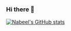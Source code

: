 ### Hi there 👋

<!--
**nabeelmoeen/nabeelmoeen** is a ✨ _special_ ✨ repository because its `README.md` (this file) appears on your GitHub profile.

Here are some ideas to get you started:

- 🔭 I’m currently working on ...
- 🌱 I’m currently learning ...
- 👯 I’m looking to collaborate on ...
- 🤔 I’m looking for help with ...
- 💬 Ask me about ...
- 📫 How to reach me: ...
- 😄 Pronouns: ...
- ⚡ Fun fact: ...
-->

[![Nabeel's GitHub stats](https://github-readme-stats.vercel.app/api?username=nabeelmoeen)](https://github.com/anuraghazra/github-readme-stats)
